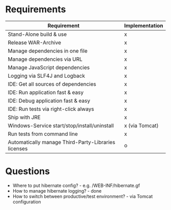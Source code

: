 # Requirements

Requirement | Implementation 
----------- | ------------
Stand-Alone build & use | x 
Release WAR-Archive | x 
Manage dependencies in one file | x 
Manage dependencies via URL | x 
Manage JavaScript dependencies | x
Logging via SLF4J and Logback | x  
IDE: Get all sources of dependencies | x
IDE: Run application fast & easy | x 
IDE: Debug application fast & easy | x 
IDE: Run tests via right-click always | x 
Ship with JRE | x
Windows-Service start/stop/install/uninstall | x (via Tomcat) 
Run tests from command line | x 
Automatically manage Third-Party-Libraries licenses | o

# Questions  
- Where to put hibernate config? - e.g. /WEB-INF/hibernate.gf
- How to manage hibernate logging?  - done
- How to switch between productive/test environment? - via Tomcat configuration

 
 

